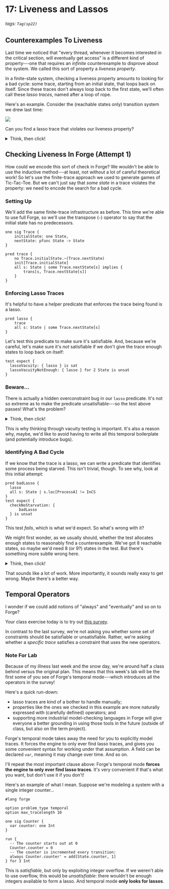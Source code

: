 # 17: Liveness and Lassos

###### tags: `Tag(sp22)`

## Counterexamples To Liveness

Last time we noticed that "every thread, whenever it becomes interested in the critical section, will eventually get access" is a different kind of property---one that requires an _infinite_ counterexample to disprove about the system. We called this sort of property a _liveness property_.

In a finite-state system, checking a liveness property amounts to looking for a bad cycle: some trace, starting from an initial state, that loops back on itself. Since these traces don't always loop back to the first state, we'll often call these _lasso traces_, named after a loop of rope.

Here's an example. Consider the (reachable states only) transition system we drew last time:

![](https://i.imgur.com/EPMcgrl.png)

Can you find a lasso trace that violates our liveness property?

<details>
<summary>Think, then click!</summary>
Here's one of them: 
    
* $(Dis, 0, Dis, 0)$; then
* $(Dis, 0, W, 1)$; then
* $(Dis, 0, C, 1)$; then back to
* $(Dis, 0, Dis, 0)$.
    
This lasso trace _does_ just happen to loop back to its first state. It shows the second process executing forever, and the first process being forced to wait eternally.
    
</details>

## Checking Liveness In Forge (Attempt 1)

How could we encode this sort of check in Forge? We wouldn't be able to use the inductive method---at least, not without a lot of careful theoretical work! So let's use the finite-trace approach we used to generate games of Tic-Tac-Toe. But we can't just say that _some state_ in a trace violates the property: we need to encode the search for a bad cycle. 

### Setting Up

We'll add the same finite-trace infrastructure as before. This time we're able to use full Forge, so we'll use the transpose (`~`) operator to say that the initial state has no predecessors.

```alloy
one sig Trace {
    initialState: one State,
    nextState: pfunc State -> State
}

pred trace {
    no Trace.initialState.~(Trace.nextState)
    init[Trace.initialState]
    all s: State | some Trace.nextState[s] implies {
        trans[s, Trace.nextState[s]]
    }
}
```

### Enforcing Lasso Traces

It's helpful to have a helper predicate that enforces the trace being found is a lasso.

```alloy
pred lasso {
    trace
    all s: State | some Trace.nextState[s]
}
```

Let's test this predicate to make sure it's satisfiable. And, because we're careful, let's make sure it's _not_ satisfiable if we don't give the trace enough states to loop back on itself:

```alloy
test expect {
  lassoVacuity: { lasso } is sat
  lassoVacuityNotEnough: { lasso } for 2 State is unsat
}
```

### Beware...

There is actually a hidden overconstraint bug in our `lasso` predicate. It's not so extreme as to make the predicate unsatisfiable---so the test above passes! What's the problem?

<details>
<summary>Think, then click!</summary>
We said that the initial state has no predecessor. This will prevent the lasso from looping back to the start---it will always have some states before the cycle begins. As a result, the counterexample trace we were thinking about just wouldn't appear! We would be **lulled into a false sense of success** by Forge, because the very counterexample we need to see is excluded by the bug.
</details>

This is why thinking through vacuity testing is important. It's also a reason why, maybe, we'd like to avoid having to write all this temporal boilerplate (and potentially introduce bugs).

### Identifying A Bad Cycle

If we know that the trace is a lasso, we can write a predicate that identifies some process being starved. This isn't trivial, though. To see why, look at this initial attempt:

```alloy
pred badLasso {
  lasso
  all s: State | s.loc[ProcessA] != InCS
}
test expect {
  checkNoStarvation: {
      badLasso
  } is unsat
}
```

This test _fails_, which is what we'd expect. So what's wrong with it?

We might first wonder, as we usually should, whether the test allocates enough states to reasonably find a counterexample. We've got 8 reachable states, so maybe we'd need 8 (or 9?) states in the test. But there's something more subtle wrong here. 

<details>
<summary>Think, then click!</summary>
The `badLasso` predicate wouldn't hold true if the system allowed `ProcessA` to enter the critical section _once_ (and only once). We need to say that the _loop_ of the lasso doesn't allow a process in, no matter what happens before the cycle starts.    
    
</details>

That sounds like a lot of work. More importantly, it sounds really easy to get wrong. Maybe there's a better way.

## Temporal Operators

I wonder if we could add notions of "always" and "eventually" and so on to Forge?

Your class exercise today is to try out [this survey](https://forms.gle/RWh9Tn68YC4CUYLU6).

In contrast to the last survey, we're not asking you whether some set of constraints should be satisfiable or unsatisfiable. Rather, we're asking whether a _specific trace_ satisfies a constraint that uses the new operators.

### Note For Lab

Because of my illness last week and the snow day, we're around half a class behind versus the original plan. This means that this week's lab will be the first some of you see of Forge's temporal mode---which introduces all the operators in the survey! 

Here's a quick run-down:
* lasso traces are kind of a bother to handle manually; 
* properties like the ones we checked in this example are more naturally expressed with (carefully defined) operators; and
* supporting more industrial model-checking languages in Forge will give everyone a better grounding in using those tools in the future (outside of class, but also on the term project).

Forge's temporal mode takes away the need for you to explicitly model traces. It forces the engine to only ever find lasso traces, and gives you some convenient syntax for working under that assumption. A field can be declared `var`, meaning it may change over time. And so on. 

I'll repeat the most important clause above: Forge's temporal mode **forces the engine to only ever find lasso traces**. It's very convenient if that's what you want, but don't use it if you don't!

Here's an example of what I mean. Suppose we're modeling a system with a single integer counter...

```
#lang forge

option problem_type temporal
option max_tracelength 10

one sig Counter {
  var counter: one Int
}

run {
  -- The counter starts out at 0
  Counter.counter = 0
  -- The counter is incremented every transition:
  always Counter.counter' = add[State.counter, 1]
} for 3 Int
```

This is _satisfiable_, but only by exploiting integer overflow. If we weren't able to use overflow, this would be _unsatisfiable_: there wouldn't be enough integers available to form a lasso. And temporal mode **only looks for lassos**.


